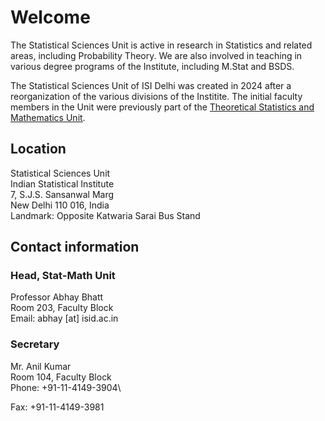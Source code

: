# Welcome

The Statistical Sciences Unit is active in research in Statistics and related areas, including Probability Theory. 
We are also involved in teaching in various degree programs of the Institute, including M.Stat and BSDS.

The Statistical Sciences Unit of ISI Delhi was created in 2024 after a reorganization of the various 
divisions of the Institite. The initial faculty members in the Unit were previously part of the 
[Theoretical Statistics and Mathematics Unit](https://www.isid.ac.in/~statmath/tsmud/).

## Location

Statistical Sciences Unit\
Indian Statistical Institute\
7, S.J.S. Sansanwal Marg\
New Delhi 110 016, India\
Landmark: Opposite Katwaria Sarai Bus Stand

<!--
Phone: +91-11-4149 3901
Fax: +91-11-4149 3981
Email:  [at] isid.ac.in
-->

## Contact information

### Head, Stat-Math Unit

Professor Abhay Bhatt\
Room 203, Faculty Block\
Email: abhay [at] isid.ac.in

### Secretary

Mr. Anil Kumar\
Room 104, Faculty Block\
Phone: +91-11-4149-3904\
<!-- Email:  [at] isid.ac.in -->
Fax: +91-11-4149-3981


